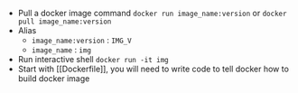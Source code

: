 - Pull a docker image command `docker run image_name:version` or `docker pull image_name:version`
- Alias
	- `image_name:version` : `IMG_V`
	- `image_name` : `img`
- Run interactive shell `docker run -it img`
- Start with [[Dockerfile]], you will need to write code to tell docker how to build docker image